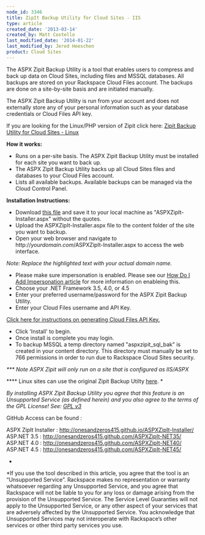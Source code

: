 ```yaml
---
node_id: 3346
title: ZipIt Backup Utility for Cloud Sites - IIS
type: article
created_date: '2013-03-14'
created_by: Matt Costello
last_modified_date: '2014-01-22'
last_modified_by: Jered Heeschen
product: Cloud Sites
---
```




The ASPX Zipit Backup Utility is a tool that enables users to compress
and back up data on Cloud Sites, including files and MSSQL databases.
All backups are stored on your Rackspace Cloud Files account. The
backups are done on a site-by-site basis and are initiated manually.

The ASPX Zipit Backup Utility is run from your account and does not
externally store any of your personal information such as your database
credentials or Cloud Files API key.

If you are looking for the Linux/PHP version of Zipit click here: [Zipit
Backup Utility for Cloud Sites - Linux
](http://zipitbackup.com)

**How it works:**

-   Runs on a per-site basis. The ASPX Zipit Backup Utility must be
    installed for each site you want to back up.
-   The ASPX Zipit Backup Utility backs up all Cloud Sites files and
    databases to your Cloud Files account.
-   Lists all available backups. Available backups can be managed via
    the Cloud Control Panel.

**Installation Instructions:**

-   Download [this
    file](https://raw.github.com/onesandzeros415/ASPXZipIt-Installer/master/ASPXZipIt-Installer/ASPXZipIt-Installer.aspx) and
    save it to your local machine as "ASPXZipIt-Installer.aspx" without
    the quotes.
-   Upload the ASPXZipIt-Installer.aspx file to the content folder of
    the site you want to backup.
-   Open your web browser and navigate to
    http://*yourdomain.com*/ASPXZipIt-Installer.aspx to access the
    web interface.

 *Note: Replace the highlighted text with your actual domain name.*

-   Please make sure impersonation is enabled.  Please see our [How Do I
    Add Impersonation
    article](/how-to/add-impersonation-to-your-aspnet-cloud-site "How Do I Add Impersonation")
    for more information on enableing this.
-   Choose your .NET Framework 3.5, 4.0, or 4.5
-   Enter your preferred username/password for the ASPX Zipit
    Backup Utility.
-   Enter your Cloud Files username and API Key.

[Click here for instructions on generating Cloud Files API
Key.](/how-to/view-and-reset-your-api-key)

-   Click 'Install' to begin.
-   Once install is complete you may login.
-   To backup MSSQL a temp directory named "aspxzipit\_sql\_bak" is
    created in your content directory.  This directory must manually be
    set to 766 permissions in order to run due to Rackspace Cloud
    Sites security.

*\*\*\* Note ASPX Zipit will only run on a site that is configured as
IIS/ASPX*

*\*\*\* Linux sites can use the original Zipit Backup Utilty
[here](http://zipitbackup.com).
*

*By installing ASPX Zipit Backup Utility you agree that this feature is
an Unsupported Service (as defined herein) and you also agree to the
terms of the GPL License! See: [GPL
v3](http://www.gnu.org/licenses/gpl-3.0.en.html)*

GitHub Access can be found :

ASPX ZipIt Installer
: [http://onesandzeros415.github.io/ASPXZipIt-Installer/
](http://onesandzeros415.github.io/ASPXZipIt-Installer/)ASP.NET 3.5
: [http://onesandzeros415.github.com/ASPXZipIt-NET35/
](http://onesandzeros415.github.com/ASPXZipIt-NET35/)ASP.NET 4.0
: [http://onesandzeros415.github.com/ASPXZipIt-NET40/
](http://onesandzeros415.github.com/ASPXZipIt-NET40/)ASP.NET 4.5
: <http://onesandzeros415.github.com/ASPXZipIt-NET45/>

*
*If you use the tool described in this article, you agree that the tool
is an &ldquo;Unsupported Service&rdquo;. Rackspace makes no representation or
warranty whatsoever regarding any Unsupported Service, and you agree
that Rackspace will not be liable to you for any loss or damage arising
from the provision of the Unsupported Service.  The Service Level
Guaranties will not apply to the Unsupported Service, or any other
aspect of your services that are adversely affected by the Unsupported
Service.  You acknowledge that Unsupported Services may not interoperate
with Rackspace&rsquo;s other services or other third party services you use.

